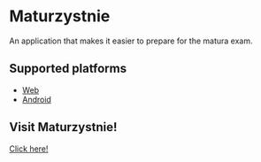 # Maturzystnie
An application that makes it easier to prepare for the matura exam.

## Supported platforms
* [Web](https://github.com/Jeboczek/maturzystnie-web)
* [Android](https://github.com/whycody/Maturzystnie)

## Visit Maturzystnie!
[Click here!](https://maturzystnie.pl)